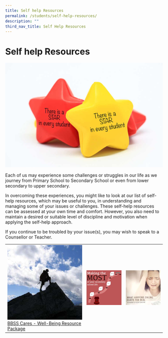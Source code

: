 ```yaml
---
title: Self help Resources
permalink: /students/self-help-resources/
description: ""
third_nav_title: Self Help Resources
---
```

# Self help Resources

![](/images/Our%20BBSS%20Experience/BBSS%20Student%20Wellbeing/Student/star%20in%20every%20student.jpg)

Each of us may experience some challenges or struggles in our life as we journey from Primary School to Secondary School or even from lower secondary to upper secondary.

In overcoming these experiences, you might like to look at our list of self-help resources, which may be useful to you, in understanding and managing some of your issues or challenges. These self-help resources can be assessed at your own time and comfort. However, you also need to maintain a desired or suitable level of discipline and motivation when applying the self-help approach.

If you continue to be troubled by your issue(s), you may wish to speak to a Counsellor or Teacher.

|   |   |   |
|---|---|---|
| <a href="https://bbss.padlet.org/MsJaniceLim/BBSSCares" target="_blank"><img src="/images/Our%20BBSS%20Experience/BBSS%20Student%20Wellbeing/Student/Developing_Self_1.jpg"></a><a href="https://bbss.padlet.org/MsJaniceLim/BBSSCares" target="_blank">BBSS Cares - Well-Being Resource Package</a>    |  ![](/images/Our%20BBSS%20Experience/BBSS%20Student%20Wellbeing/Student/Getting_Through_School_2.jpg)   | ![](/images/Our%20BBSS%20Experience/BBSS%20Student%20Wellbeing/Student/Cyberbullying_3.jpg)  |
